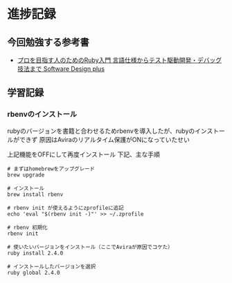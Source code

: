 # 進捗記録
## 今回勉強する参考書
- [プロを目指す人のためのRuby入門 言語仕様からテスト駆動開発・デバッグ技法まで Software Design plus](https://www.amazon.co.jp/gp/product/B077Q8BXHC/ref=ppx_yo_dt_b_d_asin_title_o00?ie=UTF8&psc=1)

## 学習記録
### rbenvのインストール
rubyのバージョンを書籍と合わせるためrbenvを導入したが、rubyのインストールができず
原因はAviraのリアルタイム保護がONになっていたせい

上記機能をOFFにして再度インストール
下記、主な手順
```
# まずはhomebrewをアップグレード
brew upgrade

# インストール
brew install rbenv

# rbenv init が使えるようにzprofileに追記
echo 'eval "$(rbenv init -)"' >> ~/.zprofile

# rbenv 初期化
rbenv init

# 使いたいバージョンをインストール（ここでAviraが原因でコケた）
ruby install 2.4.0

# インストールしたバージョンを選択
ruby global 2.4.0
```
